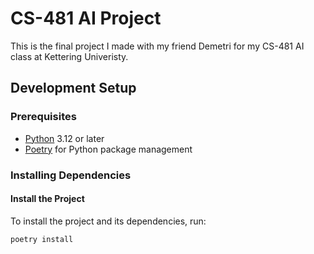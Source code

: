 # CS-481 AI Project

This is the final project I made with my friend Demetri for my CS-481 AI class at Kettering Univeristy.

## Development Setup

### Prerequisites

- [Python](https://www.python.org/downloads/) 3.12 or later
- [Poetry](https://python-poetry.org/docs/) for Python package management

### Installing Dependencies

#### Install the Project

To install the project and its dependencies, run:

```bash
poetry install
```
